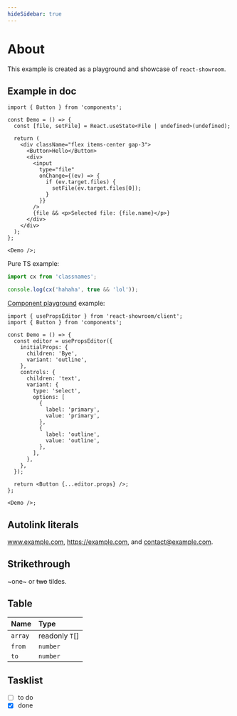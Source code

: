 ```yaml
---
hideSidebar: true
---
```


# About

This example is created as a playground and showcase of `react-showroom`.

## Example in doc

```tsx live frame
import { Button } from 'components';

const Demo = () => {
  const [file, setFile] = React.useState<File | undefined>(undefined);

  return (
    <div className="flex items-center gap-3">
      <Button>Hello</Button>
      <div>
        <input
          type="file"
          onChange={(ev) => {
            if (ev.target.files) {
              setFile(ev.target.files[0]);
            }
          }}
        />
        {file && <p>Selected file: {file.name}</p>}
      </div>
    </div>
  );
};

<Demo />;
```

Pure TS example:

```ts live frame
import cx from 'classnames';

console.log(cx('hahaha', true && 'lol'));
```

[Component playground](https://react-showroom.js.org/getting-started/component-playground) example:

```tsx live frame
import { usePropsEditor } from 'react-showroom/client';
import { Button } from 'components';

const Demo = () => {
  const editor = usePropsEditor({
    initialProps: {
      children: 'Bye',
      variant: 'outline',
    },
    controls: {
      children: 'text',
      variant: {
        type: 'select',
        options: [
          {
            label: 'primary',
            value: 'primary',
          },
          {
            label: 'outline',
            value: 'outline',
          },
        ],
      },
    },
  });

  return <Button {...editor.props} />;
};

<Demo />;
```

## Autolink literals

www.example.com, https://example.com, and contact@example.com.

## Strikethrough

~one~ or ~~two~~ tildes.

## Table

| Name    | Type           |
| :------ | :------------- |
| `array` | readonly `T`[] |
| `from`  | `number`       |
| `to`    | `number`       |

## Tasklist

- [ ] to do
- [x] done
